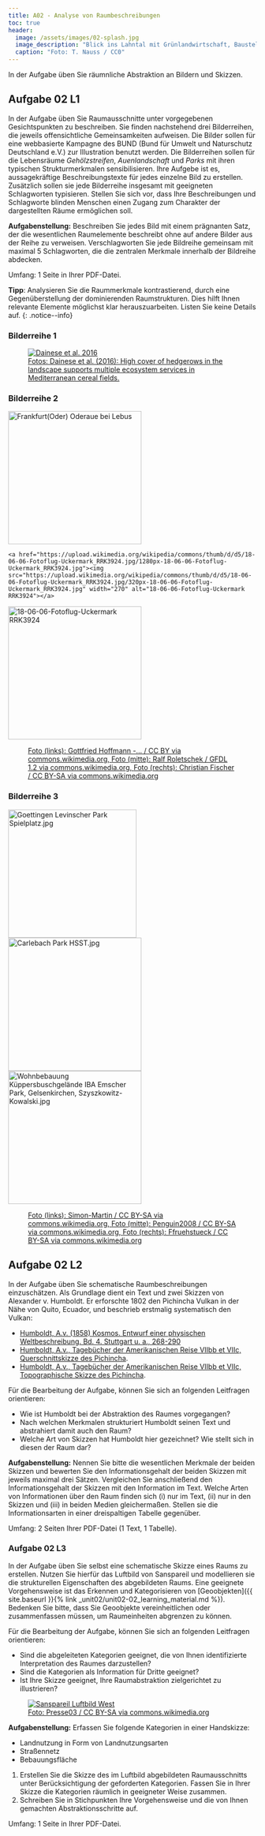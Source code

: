 ```yaml
---
title: A02 - Analyse von Raumbeschreibungen
toc: true
header:
  image: /assets/images/02-splash.jpg
  image_description: "Blick ins Lahntal mit Grünlandwirtschaft, Baustelle für Stromtrassen und Regenbogen."
  caption: "Foto: T. Nauss / CC0"
---
```


In der Aufgabe üben Sie räumnliche Abstraktion an Bildern und Skizzen.

## Aufgabe 02 L1
In der Aufgabe üben Sie Raumausschnitte unter vorgegebenen Gesichtspunkten zu beschreiben. Sie finden nachstehend drei Bilderreihen, die jeweils offensichtliche Gemeinsamkeiten aufweisen. Die Bilder sollen für eine webbasierte Kampagne des BUND (Bund für Umwelt und Naturschutz Deutschland e.V.) zur Illustration benutzt werden. Die Bilderreihen sollen für die Lebensräume *Gehölzstreifen*, *Auenlandschaft* und *Parks* mit ihren typischen Strukturmerkmalen sensibilisieren. Ihre Aufgebe ist es, aussagekräftige Beschreibungstexte für jedes einzelne Bild zu erstellen. Zusätzlich sollen sie jede Bilderreihe insgesamt mit geeigneten Schlagworten typisieren. Stellen Sie sich vor, dass Ihre Beschreibungen und Schlagworte blinden Menschen einen Zugang zum Charakter der dargestellten Räume ermöglichen soll.

**Aufgabenstellung:** Beschreiben Sie jedes Bild mit einem prägnanten Satz, der die wesentlichen Raumelemente beschreibt ohne auf andere Bilder aus der Reihe zu verweisen.
Verschlagworten Sie jede Bildreihe gemeinsam mit maximal 5 Schlagworten, die die zentralen Merkmale innerhalb der Bildreihe abdecken.

Umfang: 1 Seite in Ihrer PDF-Datei.

**Tipp**: Analysieren Sie die Raummerkmale kontrastierend, durch eine Gegenüberstellung der dominierenden Raumstrukturen. Dies hilft Ihnen relevante Elemente möglichst klar herauszuarbeiten. Listen Sie keine Details auf.
{: .notice--info}


### Bilderreihe 1
<figure>
	<a href="https://besjournals.onlinelibrary.wiley.com/cms/asset/49072000-0c42-42a2-b925-a34d2cd4f6e4/jpe12747-fig-0001-m.jpg"><img src="https://besjournals.onlinelibrary.wiley.com/cms/asset/49072000-0c42-42a2-b925-a34d2cd4f6e4/jpe12747-fig-0001-m.jpg" alt="Dainese et al. 2016"></a>
	<figcaption><a href="https://besjournals.onlinelibrary.wiley.com/doi/full/10.1111/1365-2664.12747"> Fotos: Dainese et al. (2016): High cover of hedgerows in the landscape supports multiple ecosystem services in Mediterranean cereal fields.</a></figcaption>
</figure>


### Bilderreihe 2
<html>
	<a href="https://upload.wikimedia.org/wikipedia/commons/thumb/0/0d/Frankfurt%28Oder%29_Oderaue_bei_Lebus_-_panoramio.jpg/1280px-Frankfurt%28Oder%29_Oderaue_bei_Lebus_-_panoramio.jpg"><img src="https://upload.wikimedia.org/wikipedia/commons/thumb/0/0d/Frankfurt%28Oder%29_Oderaue_bei_Lebus_-_panoramio.jpg/320px-Frankfurt%28Oder%29_Oderaue_bei_Lebus_-_panoramio.jpg" width="270" alt="Frankfurt(Oder) Oderaue bei Lebus"></a>

 	<a href="https://upload.wikimedia.org/wikipedia/commons/thumb/d/d5/18-06-06-Fotoflug-Uckermark_RRK3924.jpg/1280px-18-06-06-Fotoflug-Uckermark_RRK3924.jpg"><img src="https://upload.wikimedia.org/wikipedia/commons/thumb/d/d5/18-06-06-Fotoflug-Uckermark_RRK3924.jpg/320px-18-06-06-Fotoflug-Uckermark_RRK3924.jpg" width="270" alt="18-06-06-Fotoflug-Uckermark RRK3924"></a>

  <a href="https://upload.wikimedia.org/wikipedia/commons/thumb/c/c0/AlandFloodplain.jpg/1280px-AlandFloodplain.jpg"><img src="https://upload.wikimedia.org/wikipedia/commons/thumb/c/c0/AlandFloodplain.jpg/320px-AlandFloodplain.jpg" width="270" alt="18-06-06-Fotoflug-Uckermark RRK3924"></a>
</html>

<figure>
<figcaption><a href="https://commons.wikimedia.org/wiki/File:Frankfurt(Oder)_Oderaue_bei_Lebus_-_panoramio.jpg">Foto (links): Gottfried Hoffmann -… / CC BY via commons.wikimedia.org, </a>
<a href="https://commons.wikimedia.org/wiki/File:18-06-06-Fotoflug-Uckermark_RRK3924.jpg">Foto (mitte): Ralf Roletschek / GFDL 1.2 via commons.wikimedia.org, </a><a href="https://commons.wikimedia.org/wiki/File:AlandFloodplain.jpg">Foto (rechts): Christian Fischer / CC BY-SA via commons.wikimedia.org</a></figcaption>
</figure>

### Bilderreihe 3
<html>
<a
href="https://upload.wikimedia.org/wikipedia/commons/thumb/e/eb/Goettingen_Levinscher_Park_Spielplatz.jpg/1280px-Goettingen_Levinscher_Park_Spielplatz.jpg"><img
width="260"
src="https://upload.wikimedia.org/wikipedia/commons/thumb/e/eb/Goettingen_Levinscher_Park_Spielplatz.jpg/320px-Goettingen_Levinscher_Park_Spielplatz.jpg"
alt="Goettingen Levinscher Park Spielplatz.jpg"> </a>
</html>

<html>
<a
href="https://upload.wikimedia.org/wikipedia/commons/thumb/5/57/Carlebach_Park_HSST.jpg/320px-Carlebach_Park_HSST.jpg"><img
width="270"
src="https://upload.wikimedia.org/wikipedia/commons/thumb/5/57/Carlebach_Park_HSST.jpg/1280px-Carlebach_Park_HSST.jpg"
alt="Carlebach Park HSST.jpg"></a>
</html>

<html>
<a
href="https://upload.wikimedia.org/wikipedia/commons/9/94/Wohnbebauung_K%C3%BCppersbuschgel%C3%A4nde_IBA_Emscher_Park%2C_Gelsenkirchen%2C_Szyszkowitz-Kowalski.jpg"><img
width="270"
src="https://upload.wikimedia.org/wikipedia/commons/9/94/Wohnbebauung_K%C3%BCppersbuschgel%C3%A4nde_IBA_Emscher_Park%2C_Gelsenkirchen%2C_Szyszkowitz-Kowalski.jpg"
alt="Wohnbebauung Küppersbuschgelände IBA Emscher Park, Gelsenkirchen,
Szyszkowitz-Kowalski.jpg"></a>
</html>

<figure>
<figcaption><a href="https://commons.wikimedia.org/wiki/File:Goettingen_Levinscher_Park_Spielplatz.jpg">Foto (links): Simon-Martin / CC BY-SA via commons.wikimedia.org, </a>
<a href="https://commons.wikimedia.org/wiki/File:Carlebach_Park_HSST.jpg">Foto (mitte): Penguin2008 / CC BY-SA via commons.wikimedia.org, </a><a href="https://commons.wikimedia.org/wiki/File:Wohnbebauung_K%C3%BCppersbuschgel%C3%A4nde_IBA_Emscher_Park,_Gelsenkirchen,_Szyszkowitz-Kowalski.jpg">Foto (rechts): Ffruehstueck / CC BY-SA via commons.wikimedia.org</a></figcaption>
</figure>


## Aufgabe 02 L2
In der Aufgabe üben Sie schematische Raumbeschreibungen einzuschätzen. Als Grundlage dient ein Text und zwei Skizzen von Alexander v. Humboldt. Er erforschte 1802 den Pichincha Vulkan in der Nähe von Quito, Ecuador, und beschrieb erstmalig systematisch den Vulkan:

* [Humboldt, A.v. (1858) Kosmos. Entwurf einer physischen Weltbeschreibung. Bd. 4. Stuttgart u. a., 268-290](http://www.deutschestextarchiv.de/book/view/humboldt_kosmos04_1858?p=273)
* [Humboldt, A.v., Tagebücher der Amerikanischen Reise VIIbb et VIIc, Querschnittskizze des Pichincha](https://digital.staatsbibliothek-berlin.de/werkansicht?PPN=PPN779884310&PHYSID=PHYS_0806&view=overview-toc&DMDID=DMDLOG_0001).
* [Humboldt, A.v., Tagebücher der Amerikanischen Reise VIIbb et VIIc, Topographische Skizze des Pichincha](https://digital.staatsbibliothek-berlin.de/werkansicht?PPN=PPN779884310&PHYSID=PHYS_0820&view=overview-toc&DMDID=DMDLOG_0001).

Für die Bearbeitung der Aufgabe, können Sie sich an folgenden Leitfragen orientieren:
* Wie ist Humboldt bei der Abstraktion des Raumes vorgegangen?
* Nach welchen Merkmalen strukturiert Humboldt seinen Text und abstrahiert damit auch den Raum?
* Welche Art von Skizzen hat Humboldt hier gezeichnet? Wie stellt sich in diesen der Raum dar?

**Aufgabenstellung:** Nennen Sie bitte die wesentlichen Merkmale der beiden Skizzen und bewerten Sie den Informationsgehalt der beiden Skizzen mit jeweils maximal drei Sätzen. Vergleichen Sie anschließend den Informationsgehalt der Skizzen mit den Information im Text. Welche Arten von Informationen über den Raum finden sich (i) nur im Text, (ii) nur in den Skizzen und (iii) in beiden Medien gleichermaßen. Stellen sie die Informationsarten in einer dreispaltigen Tabelle gegenüber.

Umfang: 2 Seiten Ihrer PDF-Datei (1 Text, 1 Tabelle).


### Aufgabe 02 L3
In der Aufgabe üben Sie selbst eine schematische Skizze eines Raums zu erstellen. Nutzen Sie hierfür das Luftbild von Sanspareil und modellieren sie die strukturellen Eigenschaften des abgebildeten Raums. Eine geeignete Vorgehensweise ist das Erkennen und Kategorisieren von [Geoobjekten]({{ site.baseurl }}{% link _unit02/unit02-02_learning_material.md %}). Bedenken Sie bitte, dass Sie Geoobjekte vereinheitlichen oder zusammenfassen müssen, um Raumeinheiten abgrenzen zu können.

Für die Bearbeitung der Aufgabe, können Sie sich an folgenden Leitfragen orientieren:
* Sind die abgeleiteten Kategorien geeignet, die von Ihnen identifizierte Interpretation des Raumes darzustellen?
* Sind die Kategorien als Information für Dritte geeignet?
* Ist Ihre Skizze geeignet, Ihre Raumabstraktion zielgerichtet zu illustrieren?

<figure>
	<a href="https://upload.wikimedia.org/wikipedia/commons/2/2c/Sanspareil_Luftbild_West.jpg"><img src="https://upload.wikimedia.org/wikipedia/commons/2/2c/Sanspareil_Luftbild_West.jpg" alt="Sanspareil Luftbild West"></a>
	<figcaption><a href="https://commons.wikimedia.org/wiki/File:Sanspareil_Luftbild_West.jpg">Foto: Presse03 / CC BY-SA via commons.wikimedia.org</a></figcaption>
</figure>


**Aufgabenstellung:** Erfassen Sie folgende Kategorien in einer Handskizze:
* Landnutzung in Form von Landnutzungsarten
* Straßennetz
* Bebauungsfläche

 1. Erstellen Sie die Skizze des im Luftbild abgebildeten Raumausschnitts unter Berücksichtigung der geforderten Kategorien. Fassen Sie in Ihrer Skizze die Kategorien räumlich in geeigneter Weise zusammen.
 1. Schreiben Sie in Stichpunkten Ihre Vorgehensweise und die von Ihnen gemachten Abstraktionsschritte auf.

Umfang: 1 Seite in Ihrer PDF-Datei.
